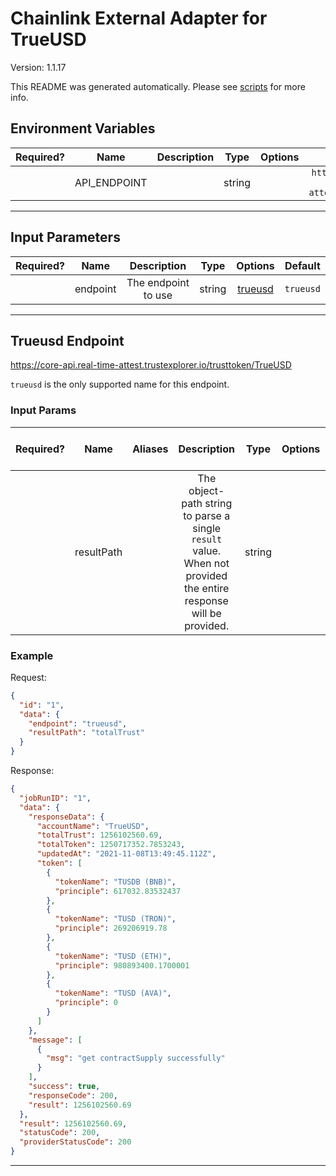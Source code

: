 # Chainlink External Adapter for TrueUSD

Version: 1.1.17

This README was generated automatically. Please see [scripts](../../scripts) for more info.

## Environment Variables

| Required? |     Name     | Description |  Type  | Options |                       Default                        |
| :-------: | :----------: | :---------: | :----: | :-----: | :--------------------------------------------------: |
|           | API_ENDPOINT |             | string |         | `https://core-api.real-time-attest.trustexplorer.io` |

---

## Input Parameters

| Required? |   Name   |     Description     |  Type  |           Options            |  Default  |
| :-------: | :------: | :-----------------: | :----: | :--------------------------: | :-------: |
|           | endpoint | The endpoint to use | string | [trueusd](#trueusd-endpoint) | `trueusd` |

---

## Trueusd Endpoint

https://core-api.real-time-attest.trustexplorer.io/trusttoken/TrueUSD

`trueusd` is the only supported name for this endpoint.

### Input Params

| Required? |    Name    | Aliases |                                                   Description                                                    |  Type  | Options | Default | Depends On | Not Valid With |
| :-------: | :--------: | :-----: | :--------------------------------------------------------------------------------------------------------------: | :----: | :-----: | :-----: | :--------: | :------------: |
|           | resultPath |         | The object-path string to parse a single `result` value. When not provided the entire response will be provided. | string |         |         |            |                |

### Example

Request:

```json
{
  "id": "1",
  "data": {
    "endpoint": "trueusd",
    "resultPath": "totalTrust"
  }
}
```

Response:

```json
{
  "jobRunID": "1",
  "data": {
    "responseData": {
      "accountName": "TrueUSD",
      "totalTrust": 1256102560.69,
      "totalToken": 1250717352.7853243,
      "updatedAt": "2021-11-08T13:49:45.112Z",
      "token": [
        {
          "tokenName": "TUSDB (BNB)",
          "principle": 617032.83532437
        },
        {
          "tokenName": "TUSD (TRON)",
          "principle": 269206919.78
        },
        {
          "tokenName": "TUSD (ETH)",
          "principle": 980893400.1700001
        },
        {
          "tokenName": "TUSD (AVA)",
          "principle": 0
        }
      ]
    },
    "message": [
      {
        "msg": "get contractSupply successfully"
      }
    ],
    "success": true,
    "responseCode": 200,
    "result": 1256102560.69
  },
  "result": 1256102560.69,
  "statusCode": 200,
  "providerStatusCode": 200
}
```

---
